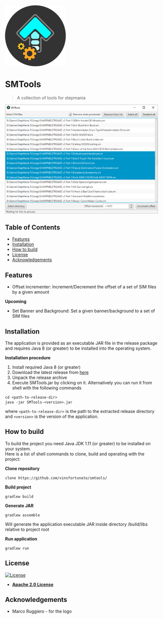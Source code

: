 ![GUI](/images/logo.png?raw=true)

# SMTools
> A collection of tools for stepmania

![GUI](/images/screenshot.png?raw=true)

## Table of Contents
* [Features](#features)
* [Installation](#installation)
* [How to build](#how-to-build)
* [License](#license)
* [Acknowledgements](#acknowledgements)

## Features
- Offset incrementer: Increment/Decrement the offset of a set of SIM files by a given amount

**Upcoming**
- Set Banner and Background: Set a given banner/background to a set of SIM files

## Installation
The application is provided as an executable JAR file in the release package and
requires Java 8 (or greater) to be installed into the operating system.

**Installation procedure**
1. Install required Java 8 (or greater)
2. Download the latest release from [here](https://github.com/vinsfortunato/smtools/releases)
3. Unpack the release archive
4. Execute SMTools.jar by clicking on it. Alternatively you can run it from shell with the following commands
```shell
cd <path-to-release-dir>
java -jar SMTools-<version>.jar
```
where ```<path-to-release-dir>``` is the path to the extracted release directory and ```<version>``` is the version of the application.

## How to build
To build the project you need Java JDK 1.11 (or greater) to be installed on your system.  
Here is a list of shell commands to clone, build and operating with the project:

**Clone repository**
```shell
clone https://github.com/vinsfortunato/smtools/
```

**Build project**
```shell
gradlew build
```

**Generate JAR**
```shell
gradlew assemble
```
Will generate the application executable JAR inside directory /build/libs relative to project root

**Run application**
```shell
gradlew run
```

## License

[![License](https://img.shields.io/badge/License-Apache%202.0-blue.svg)](https://opensource.org/licenses/Apache-2.0)
- **[Apache 2.0 License](https://opensource.org/licenses/Apache-2.0)**

## Acknowledgements
- Marco Ruggiero - for the logo
